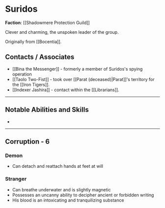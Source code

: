 # Suridos

**Faction**: [[Shadowmere Protection Guild]]

Clever and charming, the unspoken leader of the group.

Originally from [[Bocentia]].

## Contacts / Associates

- [[Bina the Messenger]] - formerly a member of Suridos's spying operation
- [[Taolo Two-Fist]] - took over [[Parat (deceased)|Parat]]'s territory for the [[Iron Tigers]].
- [[Indexer Jashira]] - contact within the [[Librarians]].

---

## Notable Abilities and Skills

- 


---
## Corruption - 6

### Demon

- Can detach and reattach hands at feet at will

### Stranger

- Can breathe underwater and is slightly magnetic
- Possesses an uncanny ability to decipher ancient or forbidden writing
- His blood is an intoxicating and tranquilizing substance

